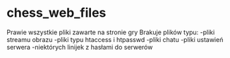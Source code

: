 # chess_web_files
Prawie wszystkie pliki zawarte na stronie gry
Brakuje plików typu:
-pliki streamu obrazu
-pliki typu htaccess i htpasswd
-pliki chatu
-pliki ustawień serwera
-niektórych linijek z hasłami do serwerów
